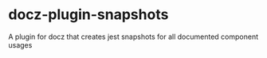 # docz-plugin-snapshots
A plugin for docz that creates jest snapshots for all documented component usages
